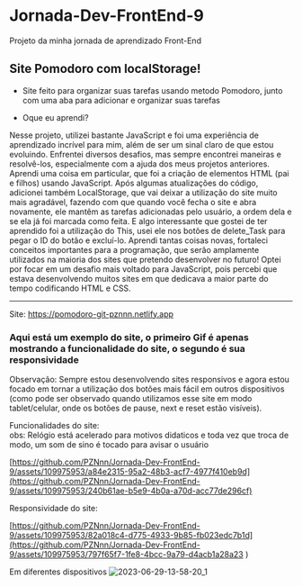 # Jornada-Dev-FrontEnd-9
Projeto da minha jornada de aprendizado Front-End

<h2>Site Pomodoro com localStorage!</h2>

- Site feito para organizar suas tarefas usando metodo Pomodoro, junto com uma aba para adicionar e organizar suas tarefas

- Oque eu aprendi?
<p>Nesse projeto, utilizei bastante JavaScript e foi uma experiência de aprendizado incrível para mim, além de ser um sinal claro de que estou evoluindo. Enfrentei diversos desafios, mas sempre encontrei maneiras 
  e resolvê-los, especialmente com a ajuda dos meus projetos anteriores. Aprendi uma coisa em particular, que foi a criação de elementos HTML (pai e filhos) usando JavaScript. Após algumas atualizações do código, adicionei também LocalStorage, que vai deixar a utilização do site muito mais agradável, fazendo com que quando você fecha o site e abra novamente, ele mantêm as tarefas adicionadas pelo usuário, a ordem dela e se ela já foi marcada como feita. E algo interessante que gostei de ter aprendido foi a utilização do This, usei ele nos botões de delete_Task para pegar o ID do botão e excluí-lo. Aprendi tantas coisas 
  novas, fortaleci conceitos importantes para a programação, que serão amplamente utilizados na maioria dos sites que pretendo desenvolver no futuro! Optei por focar em um desafio mais voltado para JavaScript, pois 
  percebi que estava desenvolvendo muitos sites em que dedicava a maior parte do tempo codificando HTML e CSS.</p>

----
Site:
https://pomodoro-git-pznnn.netlify.app

<h3>Aqui está um exemplo do site, o primeiro Gif é apenas mostrando a funcionalidade do site, o segundo é sua responsividade</h3>

<p>Observação: Sempre estou desenvolvendo sites responsivos e agora estou focado em tornar a utilização dos botões mais fácil em outros dispositivos (como pode ser observado quando utilizamos esse site em modo 
  tablet/celular, onde os botões de pause, next e reset estão visíveis).</p>


Funcionalidades do site:<br>
obs: Relógio está acelerado para motivos didaticos e toda vez que troca de modo, um som de sino é tocado para avisar o usuário

[https://github.com/PZNnn/Jornada-Dev-FrontEnd-9/assets/109975953/a84e2315-95a2-48b3-acf7-4977f410eb9d](https://github.com/PZNnn/Jornada-Dev-FrontEnd-9/assets/109975953/240b61ae-b5e9-4b0a-a70d-acc77de296cf)

Responsividade do site:

[https://github.com/PZNnn/Jornada-Dev-FrontEnd-9/assets/109975953/82a018c4-d775-4933-9b85-fb023edc7b1d](https://github.com/PZNnn/Jornada-Dev-FrontEnd-9/assets/109975953/797f65f7-1fe8-4bcc-9a79-d4acb1a28a23
)


Em diferentes dispositivos
![2023-06-29-13-58-20_1](https://github.com/PZNnn/Jornada-Dev-FrontEnd-9/assets/109975953/e2f2e19d-8154-40fa-be04-059e766ecfc1)  
